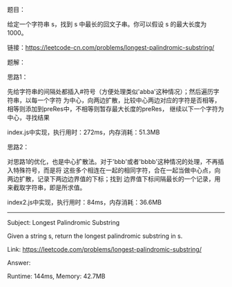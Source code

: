题目：

给定一个字符串 s，找到 s 中最长的回文子串。你可以假设 s 的最大长度为 1000。

链接：https://leetcode-cn.com/problems/longest-palindromic-substring/

题解：

思路1：

先给字符串的间隔处都插入#符号（方便处理类似'abba'这种情况）；然后遍历字符串，以每一个字符
为中心，向两边扩散，比较中心两边对应的字符是否相等，相等则添加到preRes中，不相等则暂存最大长度的preRes，
继续以下一个字符为中心，寻找结果

index.js中实现，执行用时：272ms，内存消耗：51.3MB

思路2：

对思路1的优化，也是中心扩散法。对于'bbb'或者'bbbb'这种情况的处理，不再插入特殊符号，而是将
这些多个相连在一起的相同字符，合在一起当做中心点，向两边扩散，记录下两边边界值的下标；找到
边界值下标间隔最长的一个记录，用来截取字符串，即是所求值。

index2.js中实现，执行用时：84ms，内存消耗：36.6MB

____

Subject: Longest Palindromic Substring

Given a string s, return the longest palindromic substring in s.

Link: https://leetcode.com/problems/longest-palindromic-substring/

Answer:

Runtime: 144ms, Memory: 42.7MB




